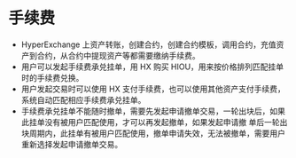 # 手续费

* HyperExchange 上资产转账，创建合约，创建合约模板，调用合约，充值资产到合约，从合约中提现资产等都需要缴纳手续费。
* 用户可以发起手续费承兑挂单，用 HX 购买 HIOU，用来按价格排列匹配挂单时的手续费兑换。
* 用户发起交易时可以使用 HX 支付手续费，也可以使用其他资产支付手续费，系统自动匹配相应手续费承兑挂单。
* 手续费承兑挂单不能随时撤单，需要先发起申请撤单交易，一轮出块后，如果此挂单没有被用户匹配使用，才可以再发起撤单，如果发起申请撤
单后一轮出块周期内，此挂单有被用户匹配使用，撤单申请失效，无法被撤单，需要用户重新选择发起申请撤单交易。